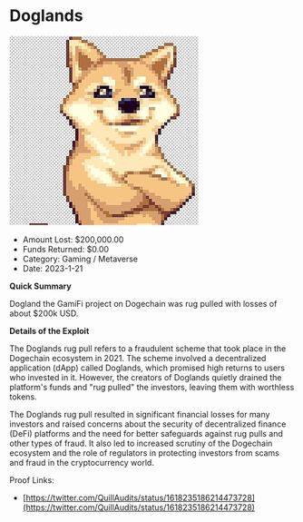 # Doglands
![Doglands](/rektimages/Doglands.png)
- Amount Lost: $200,000.00
- Funds Returned: $0.00
- Category: Gaming / Metaverse
- Date: 2023-1-21

**Quick Summary**

Dogland the GamiFi project on Dogechain was rug pulled with losses of about $200k USD.

  


  


 **Details of the Exploit**

The Doglands rug pull refers to a fraudulent scheme that took place in the Dogechain ecosystem in 2021. The scheme involved a decentralized application (dApp) called Doglands, which promised high returns to users who invested in it. However, the creators of Doglands quietly drained the platform's funds and "rug pulled" the investors, leaving them with worthless tokens.

  


The Doglands rug pull resulted in significant financial losses for many investors and raised concerns about the security of decentralized finance (DeFi) platforms and the need for better safeguards against rug pulls and other types of fraud. It also led to increased scrutiny of the Dogechain ecosystem and the role of regulators in protecting investors from scams and fraud in the cryptocurrency world.


Proof Links:
- [https://twitter.com/QuillAudits/status/1618235186214473728](https://twitter.com/QuillAudits/status/1618235186214473728)


